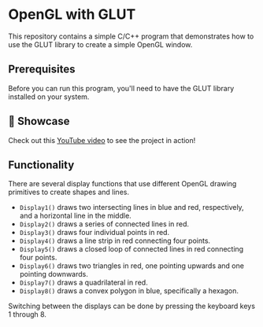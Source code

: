 # OpenGL with GLUT

This repository contains a simple C/C++ program that demonstrates how to use the GLUT library to create a simple OpenGL window.

## Prerequisites
Before you can run this program, you'll need to have the GLUT library installed on your system. 

## 🎥 Showcase
Check out this [YouTube video](https://www.youtube.com/watch?v=fhTKjWdy8w8&list=PL-j3UE1st04BZqRXq6eUBHpovhKjA1kiX&index=3&ab_channel=dragosel505) to see the project in action!

## Functionality
There are several display functions that use different OpenGL drawing primitives to create shapes and lines.

- `Display1()` draws two intersecting lines in blue and red, respectively, and a horizontal line in the middle.
- `Display2()` draws a series of connected lines in red.
- `Display3()` draws four individual points in red.
- `Display4()` draws a line strip in red connecting four points.
- `Display5()` draws a closed loop of connected lines in red connecting four points.
- `Display6()` draws two triangles in red, one pointing upwards and one pointing downwards.
- `Display7()` draws a quadrilateral in red.
- `Display8()` draws a convex polygon in blue, specifically a hexagon.

Switching between the displays can be done by pressing the keyboard keys 1 through 8.
